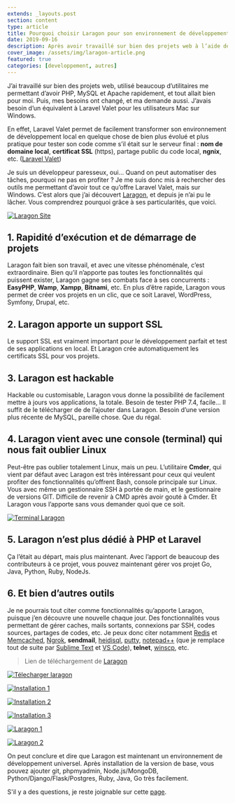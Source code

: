 ```yaml
---
extends: _layouts.post
section: content
type: article
title: Pourquoi choisir Laragon pour son environnement de développement local
date: 2019-09-16
description: Après avoir travaillé sur bien des projets web à l’aide des plusieurs utilitaires pour environnement de développement local, je vous présente Laragon, un utilitaire presque complet et très utile, et vous présente aussi quelques-unes de ses fonctionnalités
cover_image: /assets/img/laragon-article.png
featured: true
categories: [developpement, autres]
---
```


J’ai travaillé sur bien des projets web, utilisé beaucoup d’utilitaires me permettant d’avoir PHP, MySQL et Apache rapidement, et tout allait bien pour moi. Puis, mes besoins ont changé, et ma demande aussi. J’avais besoin d’un équivalent à Laravel Valet pour les utilisateurs Mac sur Windows.

En effet, Laravel Valet permet de facilement transformer son environnement de développement local en quelque chose de bien plus évolué et plus pratique pour tester son code comme s’il était sur le serveur final : **nom de domaine local**, **certificat SSL** (https), partage public du code local, **ngnix**, etc. ([Laravel Valet](https://laravel.com/docs/6.x/valet))

Je suis un développeur paresseux, oui… Quand on peut automatiser des tâches, pourquoi ne pas en profiter ? Je me suis donc mis à rechercher des outils me permettant d’avoir tout ce qu’offre Laravel Valet, mais sur Windows. C’est alors que j’ai découvert [Laragon](https://laragon.org), et depuis je n’ai pu le lâcher. Vous comprendrez pourquoi grâce à ses particularités, que voici.

[![Laragon Site](/assets/img/laragon-site.png)](/assets/img/laragon-site.png)

<div>
	<ins class="adsbygoogle"
	    style="display:block"
	    data-ad-client="ca-pub-9554638137229612"
	    data-ad-slot="9573950571"
	    data-ad-format="auto"
	    data-full-width-responsive="true"></ins>
	<script>
	    (adsbygoogle = window.adsbygoogle || []).push({});
	</script>
</div>

## 1. Rapidité d’exécution et de démarrage de projets

Laragon fait bien son travail, et avec une vitesse phénoménale, c’est extraordinaire. Bien qu’il n’apporte pas toutes les fonctionnalités qui puissent exister, Laragon gagne ses combats face à ses concurrents : **EasyPHP**, **Wamp**, **Xampp**, **Bitnami**, etc. En plus d’être rapide, Laragon vous permet de créer vos projets en un clic, que ce soit Laravel, WordPress, Symfony, Drupal, etc.

## 2. Laragon apporte un support SSL

Le support SSL est vraiment important pour le développement parfait et test de ses applications en local. Et Laragon crée automatiquement les certificats SSL pour vos projets.

## 3. Laragon est hackable

Hackable ou customisable, Laragon vous donne la possibilité de facilement mettre à jours vos applications, la totale. Besoin de tester PHP 7.4, facile… Il suffit de le télécharger de de l’ajouter dans Laragon. Besoin d’une version plus récente de MySQL, pareille chose. Que du régal.

## 4. Laragon vient avec une console (terminal) qui nous fait oublier Linux

Peut-être pas oublier totalement Linux, mais un peu. L’utilitaire **Cmder**, qui vient par défaut avec Laragon est très intéressant pour ceux qui veulent profiter des fonctionnalités qu’offrent Bash, console principale sur Linux. Vous avec même un gestionnaire SSH à portée de main, et le gestionnaire de versions GIT. Difficile de revenir à CMD après avoir gouté à Cmder. Et Laragon vous l’apporte sans vous demander quoi que ce soit.

[![Terminal Laragon](/assets/img/laragon-terminal.png)](/assets/img/laragon-terminal.png)

## 5.	Laragon n’est plus dédié à PHP et Laravel

Ça l’était au départ, mais plus maintenant. Avec l’apport de beaucoup des contributeurs à ce projet, vous pouvez maintenant gérer vos projet Go, Java, Python, Ruby, NodeJs.

<div>
	<ins class="adsbygoogle"
	    style="display:block"
	    data-ad-client="ca-pub-9554638137229612"
	    data-ad-slot="9573950571"
	    data-ad-format="auto"
	    data-full-width-responsive="true"></ins>
	<script>
	    (adsbygoogle = window.adsbygoogle || []).push({});
	</script>
</div>

## 6.	Et bien d’autres outils

Je ne pourrais tout citer comme fonctionnalités qu’apporte Laragon, puisque j’en découvre une nouvelle chaque jour. Des fonctionnalités vous permettant de gérer caches, mails sortants, connexions par SSH, codes sources, partages de codes, etc. Je peux donc citer notamment [Redis](https://redis.io/) et [Memcached](https://memcached.org/), [Ngrok](https://ngrok.com/), **sendmail**, [heidisql](https://www.heidisql.com/), [putty](https://www.putty.org/), [notepad++](https://notepad-plus-plus.org/fr/) (que je remplace tout de suite par [Sublime Text](https://www.sublimetext.com/3) et [VS Code](https://code.visualstudio.com/)), **telnet**, [winscp](https://winscp.net/), etc.

> Lien de téléchargement de [Laragon](https://laragon.org/download/)

[![Télecharger laragon](/assets/img/laragon-download.png)](/assets/img/laragon-download.png)

[![Installation 1](/assets/img/installation-1.png)](/assets/img/installation-1.png)

[![Installation 2](/assets/img/installation-2.png)](/assets/img/installation-2.png)

<div>
	<ins class="adsbygoogle"
	    style="display:block"
	    data-ad-client="ca-pub-9554638137229612"
	    data-ad-slot="9573950571"
	    data-ad-format="auto"
	    data-full-width-responsive="true"></ins>
	<script>
	    (adsbygoogle = window.adsbygoogle || []).push({});
	</script>
</div>

[![Installation 3](/assets/img/installation-3.png)](/assets/img/installation-3.png)

[![Laragon 1](/assets/img/laragon-1.png)](/assets/img/laragon-1.png)

[![Laragon 2](/assets/img/laragon-2.png)](/assets/img/laragon-2.png)

On peut conclure et dire que Laragon est maintenant un environnement de développement universel. Après installation de la version de base, vous pouvez ajouter git, phpmyadmin, Node.js/MongoDB, Python/Django/Flask/Postgres, Ruby, Java, Go très facilement.

S'il y a des questions, je reste joignable sur cette [page](/contact/).